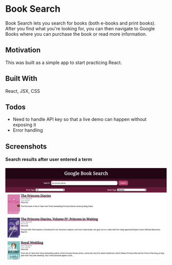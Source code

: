 # Book Search 
Book Search lets you search for books (both e-books and print books). After you find what you're looking for, you can then navigate to Google Books where you can purchase the book or read more information. 

## Motivation
This was built as a simple app to start practicing React.

## Built With
React, JSX, CSS

## Todos
* Need to handle API key so that a live demo can happen without exposing it
* Error handling 

## Screenshots
#### Search results after user entered a term
<img src="https://github.com/omaiyea/book-search/blob/master/screenshots/search-results.png?raw=true" alt="search results screenshot">

